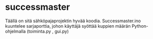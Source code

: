 # successmaster
Täällä on sitä sähköpajaprojektin hyvää koodia.
Successmaster.ino kuuntelee sarjaporttia, johon käyttäjä syöttää kuppien määrän Python-ohjelmalla (toiminta.py , gui.py)
